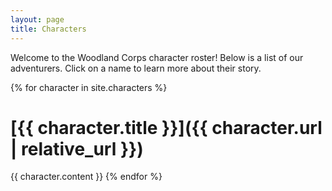 ```yaml
---
layout: page
title: Characters
---
```


Welcome to the Woodland Corps character roster! Below is a list of our adventurers. Click on a name to learn more about their story.

{% for character in site.characters %}
# [{{ character.title }}]({{ character.url | relative_url }})
  {{ character.content }}
{% endfor %}
